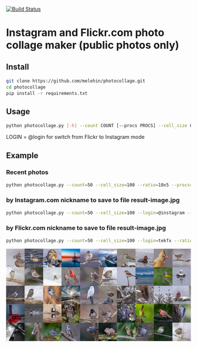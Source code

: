 
[![Build Status](https://travis-ci.org/melehin/photocollage.svg?branch=master)](https://travis-ci.org/melehin/photocollage)
# Instagram and Flickr.com photo collage maker (public photos only)
## Install
```sh
git clone https://github.com/melehin/photocollage.git
cd photocollage
pip install -r requirements.txt
```

## Usage
```sh
python photocollage.py [-h] --count COUNT [--procs PROCS] --cell_size CELL_SIZE --ratio RATIO [--login LOGIN] [--out OUT]
```
LOGIN = @login for switch from Flickr to Instagram mode

## Example
### Recent photos
```sh
python photocollage.py --count=50 --cell_size=100 --ratio=10x5 --procs=2
```
### by Instagram.com nickname to save to file result-image.jpg
```sh
python photocollage.py --count=50 --cell_size=100 --login=@instagram --ratio=10x5 --procs=2 --out=result-image.jpg
```
### by Flickr.com nickname to save to file result-image.jpg
```sh
python photocollage.py --count=50 --cell_size=100 --login=tekfx --ratio=10x5 --procs=2 --out=result-image.jpg
```
![Final result](examples/result-image.jpg)
